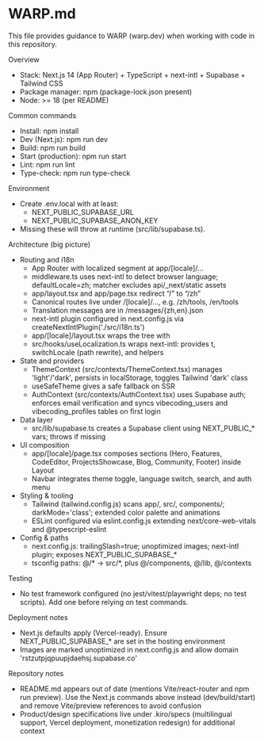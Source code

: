 # WARP.md

This file provides guidance to WARP (warp.dev) when working with code in this repository.

Overview
- Stack: Next.js 14 (App Router) + TypeScript + next-intl + Supabase + Tailwind CSS
- Package manager: npm (package-lock.json present)
- Node: >= 18 (per README)

Common commands
- Install: npm install
- Dev (Next.js): npm run dev
- Build: npm run build
- Start (production): npm run start
- Lint: npm run lint
- Type-check: npm run type-check

Environment
- Create .env.local with at least:
  - NEXT_PUBLIC_SUPABASE_URL
  - NEXT_PUBLIC_SUPABASE_ANON_KEY
- Missing these will throw at runtime (src/lib/supabase.ts).

Architecture (big picture)
- Routing and i18n
  - App Router with localized segment at app/[locale]/...
  - middleware.ts uses next-intl to detect browser language; defaultLocale=zh; matcher excludes api/_next/static assets
  - app/layout.tsx and app/page.tsx redirect “/” to “/zh”
  - Canonical routes live under /[locale]/..., e.g. /zh/tools, /en/tools
  - Translation messages are in /messages/{zh,en}.json
  - next-intl plugin configured in next.config.js via createNextIntlPlugin('./src/i18n.ts')
  - app/[locale]/layout.tsx wraps the tree with <NextIntlClientProvider locale={...} messages={...}>
  - src/hooks/useLocalization.ts wraps next-intl: provides t, switchLocale (path rewrite), and helpers
- State and providers
  - ThemeContext (src/contexts/ThemeContext.tsx) manages 'light'/'dark', persists in localStorage, toggles Tailwind 'dark' class
  - useSafeTheme gives a safe fallback on SSR
  - AuthContext (src/contexts/AuthContext.tsx) uses Supabase auth; enforces email verification and syncs vibecoding_users and vibecoding_profiles tables on first login
- Data layer
  - src/lib/supabase.ts creates a Supabase client using NEXT_PUBLIC_* vars; throws if missing
- UI composition
  - app/[locale]/page.tsx composes sections (Hero, Features, CodeEditor, ProjectsShowcase, Blog, Community, Footer) inside Layout
  - Navbar integrates theme toggle, language switch, search, and auth menu
- Styling & tooling
  - Tailwind (tailwind.config.js) scans app/, src/, components/; darkMode='class'; extended color palette and animations
  - ESLint configured via eslint.config.js extending next/core-web-vitals and @typescript-eslint
- Config & paths
  - next.config.js: trailingSlash=true; unoptimized images; next-intl plugin; exposes NEXT_PUBLIC_SUPABASE_*
  - tsconfig paths: @/* → src/*, plus @/components, @/lib, @/contexts

Testing
- No test framework configured (no jest/vitest/playwright deps; no test scripts). Add one before relying on test commands.

Deployment notes
- Next.js defaults apply (Vercel-ready). Ensure NEXT_PUBLIC_SUPABASE_* are set in the hosting environment
- Images are marked unoptimized in next.config.js and allow domain 'rstzutpjqpuupjdaehsj.supabase.co'

Repository notes
- README.md appears out of date (mentions Vite/react-router and npm run preview). Use the Next.js commands above instead (dev/build/start) and remove Vite/preview references to avoid confusion
- Product/design specifications live under .kiro/specs (multilingual support, Vercel deployment, monetization redesign) for additional context

